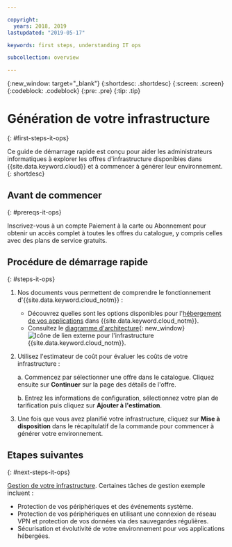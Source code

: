 ```yaml
---

copyright:
  years: 2018, 2019
lastupdated: "2019-05-17"

keywords: first steps, understanding IT ops

subcollection: overview

---
```


{:new_window: target="_blank"}
{:shortdesc: .shortdesc}
{:screen: .screen}
{:codeblock: .codeblock}
{:pre: .pre}
{:tip: .tip}

# Génération de votre infrastructure
{: #first-steps-it-ops}

Ce guide de démarrage rapide est conçu pour aider les administrateurs informatiques à explorer les offres d'infrastructure disponibles dans {{site.data.keyword.cloud}} et à commencer à générer leur environnement.
{: shortdesc}

## Avant de commencer
{: #prereqs-it-ops}

Inscrivez-vous à un compte Paiement à la carte ou Abonnement pour obtenir un accès complet à toutes les offres du catalogue, y compris celles avec des plans de service gratuits. 

## Procédure de démarrage rapide
{: #steps-it-ops}

1. Nos documents vous permettent de comprendre le fonctionnement d'{{site.data.keyword.cloud_notm}} :
    * Découvrez quelles sont les options disponibles pour l'[hébergement de vos applications](/docs/apps/tutorials?topic=creating-apps-hosting) dans {{site.data.keyword.cloud_notm}}.
    * Consultez le [diagramme d'architecture](https://www.ibm.com/cloud/garage/architectures/infrastructure){: new_window} ![Icône de lien externe](../icons/launch-glyph.svg) pour l'infrastructure {{site.data.keyword.cloud_notm}}. 
2. Utilisez l'estimateur de coût pour évaluer les coûts de votre infrastructure :

    a. Commencez par sélectionner une offre dans le catalogue. Cliquez ensuite sur **Continuer** sur la page des détails de l'offre.
    
    b. Entrez les informations de configuration, sélectionnez votre plan de tarification puis cliquez sur **Ajouter à l'estimation**. 
3. Une fois que vous avez planifié votre infrastructure, cliquez sur **Mise à disposition** dans le récapitulatif de la commande pour commencer à générer votre environnement. 

## Etapes suivantes
{: #next-steps-it-ops}

[Gestion de votre infrastructure](/docs/overview?topic=overview-it-ops). Certaines tâches de gestion exemple incluent : 

  * Protection de vos périphériques et des événements système.
  * Protection de vos périphériques en utilisant une connexion de réseau VPN et protection de vos données via des sauvegardes régulières. 
  * Sécurisation et évolutivité de votre environnement pour vos applications hébergées. 

